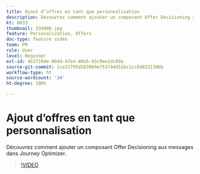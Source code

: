 ```yaml
---
title: Ajout d’offres en tant que personnalisation
description: Découvrez comment ajouter un composant Offer Decisioning aux messages dans Journey Optimizer.
kt: 8033
thumbnail: 334088.jpg
feature: Personalization, Offers
doc-type: feature video
team: PM
role: User
level: Beginner
exl-id: 4b3719de-804d-47e4-80a5-93c9ee1dc09a
source-git-commit: 1ce21795d583969e753744d52bc1cc8d822130bb
workflow-type: ht
source-wordcount: '34'
ht-degree: 100%

---
```


# Ajout d’offres en tant que personnalisation

Découvrez comment ajouter un composant Offer Decisioning aux messages dans Journey Optimizer.

>[!VIDEO](https://video.tv.adobe.com/v/334088?quality=12)
